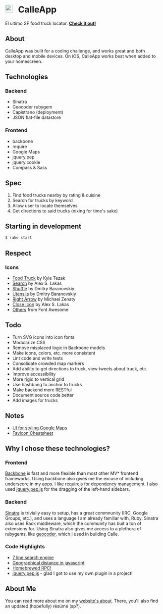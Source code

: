 # <img src="https://rawgithub.com/briangonzalez/calle-app/master/assets/images/icon-truck-grey.svg" width=25 style="margin-right: 10px">  CalleApp

El ultimo SF food truck locator. __[Check it out!](http://briangonzalez.org/calle)__

## About

CalleApp was built for a coding challenge, and works great and both desktop and mobile devices. On iOS, CalleApp works best when added to your homescreen. 

## Technologies

### Backend

- Sinatra
- Geocoder rubygem
- Capistrano (deployment)
- JSON flat-file datastore

### Frontend

- backbone
- require
- Google Maps
- jquery.pep
- jquery.cookie
- Compass & Sass

## Spec

1. Find food trucks nearby by rating & cuisine
1. Search for trucks by keyword
1. Allow user to locate themselves
1. Get directions to said trucks (nixing for time's sake)

## Starting in development

```bash
$ rake start
```

## Respect

### Icons

- [Food Truck](http://thenounproject.com/noun/food-truck/?dwn=CCBY&dwn_icon=19890#icon-No19890) by Kyle Tezak
- [Search](http://thenounproject.com/noun/search/#icon-No15440) by Alex S. Lakas
- [Shuffle](http://thenounproject.com/noun/shuffle/#icon-No5050) by Dmitry Baranovskiy
- [Utensils](http://thenounproject.com/noun/utensils/#icon-No10963) by Dmitry Baranovskiy
- [Right Arrow](http://thenounproject.com/noun/right-arrow/#icon-No21828) by Michael Zenaty 
- [Close Icon](http://thenounproject.com/noun/close/#icon-No15425) by Alex S. Lakas 
- [Others](http://fortawesome.github.io/Font-Awesome/) from Font Awesome 

## Todo

- Turn SVG icons into icon fonts
- Modularize CSS
- Remove misplaced logic in Backbone models
- Make icons, colors, etc. more consistent
- Lint code and write tests
- Consolidate crowded map markers
- Add ability to get directions to truck, view tweets about truck, etc.
- Improve accessibility
- More rigid to vertical grid
- Use hashbang to anchor to trucks 
- Make backend more RESTful
- Document source code better
- Add images for trucks

## Notes

- [UI for styling Google Maps](http://gmaps-samples-v3.googlecode.com/svn/trunk/styledmaps/wizard/index.html)
- [Favicon Cheatsheet](https://github.com/audreyr/favicon-cheat-sheet)

## Why I chose these technologies?

### Frontend

[Backbone](http://backbonejs.org/) is fast and more flexible than most other MV* frontend frameworks. Using backbone also gives me the excuse of including [underscore](http://underscorejs.org/) in my apps. I like [requirejs](http://requirejs.org/) for dependency management. I also used [jquery.pep.js](http://pep.briangonzalez.org) for the dragging of the left-hand sidebars.

### Backend

[Sinatra](http://www.sinatrarb.com/) is trivially easy to setup, has a great commnunity (IRC, Google Groups, etc.), and uses a language I am already familiar with, Ruby. Sinatra also uses Rack middleware, which the community has buit a ton of extensions for.
Using Sinatra also gives me access to a plethora of rubygems, like [geocoder](http://www.rubygeocoder.com/), which I used in building Calle.

### Code Highlights

- [7 line search engine](https://github.com/briangonzalez/calle-app/blob/master/lib/trucks.rb#L19)
- [Geographical distance in javascript](https://github.com/briangonzalez/calle-app/blob/master/assets/javascripts/geo.js)
- [Homebrewed RPC!](https://github.com/briangonzalez/calle-app/blob/master/app.rb#L36)
- [jquery.pep.js](http://pep.briangonzalez.org) - glad I got to use my own plugin in a project!

## About Me

You can read more about me on my [website's about](http://briangonzalez.org/about). There, you'll also find an updated (hopefully) résümé (sp?).




